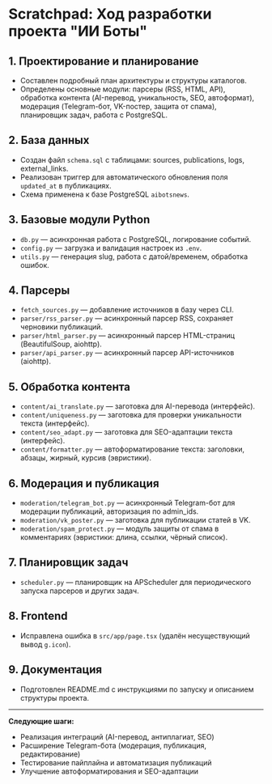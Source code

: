 # Scratchpad: Ход разработки проекта "ИИ Боты"

## 1. Проектирование и планирование
- Составлен подробный план архитектуры и структуры каталогов.
- Определены основные модули: парсеры (RSS, HTML, API), обработка контента (AI-перевод, уникальность, SEO, автоформат), модерация (Telegram-бот, VK-постер, защита от спама), планировщик задач, работа с PostgreSQL.

## 2. База данных
- Создан файл `schema.sql` с таблицами: sources, publications, logs, external_links.
- Реализован триггер для автоматического обновления поля `updated_at` в публикациях.
- Схема применена к базе PostgreSQL `aibotsnews`.

## 3. Базовые модули Python
- `db.py` — асинхронная работа с PostgreSQL, логирование событий.
- `config.py` — загрузка и валидация настроек из `.env`.
- `utils.py` — генерация slug, работа с датой/временем, обработка ошибок.

## 4. Парсеры
- `fetch_sources.py` — добавление источников в базу через CLI.
- `parser/rss_parser.py` — асинхронный парсер RSS, сохраняет черновики публикаций.
- `parser/html_parser.py` — асинхронный парсер HTML-страниц (BeautifulSoup, aiohttp).
- `parser/api_parser.py` — асинхронный парсер API-источников (aiohttp).

## 5. Обработка контента
- `content/ai_translate.py` — заготовка для AI-перевода (интерфейс).
- `content/uniqueness.py` — заготовка для проверки уникальности текста (интерфейс).
- `content/seo_adapt.py` — заготовка для SEO-адаптации текста (интерфейс).
- `content/formatter.py` — автоформатирование текста: заголовки, абзацы, жирный, курсив (эвристики).

## 6. Модерация и публикация
- `moderation/telegram_bot.py` — асинхронный Telegram-бот для модерации публикаций, авторизация по admin_ids.
- `moderation/vk_poster.py` — заготовка для публикации статей в VK.
- `moderation/spam_protect.py` — модуль защиты от спама в комментариях (эвристики: длина, ссылки, чёрный список).

## 7. Планировщик задач
- `scheduler.py` — планировщик на APScheduler для периодического запуска парсеров и других задач.

## 8. Frontend
- Исправлена ошибка в `src/app/page.tsx` (удалён несуществующий вывод `g.icon`).

## 9. Документация
- Подготовлен README.md с инструкциями по запуску и описанием структуры проекта.

---

**Следующие шаги:**
- Реализация интеграций (AI-перевод, антиплагиат, SEO)
- Расширение Telegram-бота (модерация, публикация, редактирование)
- Тестирование пайплайна и автоматизация публикаций
- Улучшение автоформатирования и SEO-адаптации 